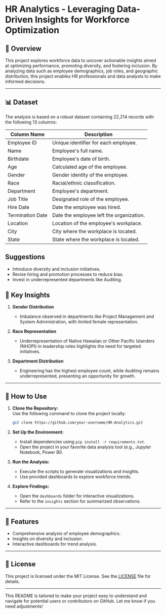 
# HR Analytics - Leveraging Data-Driven Insights for Workforce Optimization

## 📄 Overview
This project explores workforce data to uncover actionable insights aimed at optimizing performance, promoting diversity, and fostering inclusion. By analyzing data such as employee demographics, job roles, and geographic distribution, this project enables HR professionals and data analysts to make informed decisions.

---

## 📊 Dataset
The analysis is based on a robust dataset containing 22,214 records with the following 13 columns:

| **Column Name**          | **Description**                                |
|---------------------------|-----------------------------------------------|
| Employee ID              | Unique identifier for each employee.          |
| Name                     | Employee's full name.                         |
| Birthdate                | Employee's date of birth.                     |
| Age                      | Calculated age of the employee.               |
| Gender                   | Gender identity of the employee.              |
| Race                     | Racial/ethnic classification.                 |
| Department               | Employee's department.                        |
| Job Title                | Designated role of the employee.              |
| Hire Date                | Date the employee was hired.                  |
| Termination Date         | Date the employee left the organization.      |
| Location                 | Location of the employee's workplace.         |
| City                     | City where the workplace is located.          |
| State                    | State where the workplace is located.         |




## Suggestions
- Introduce diversity and inclusion initiatives.
- Revise hiring and promotion processes to reduce bias.
- Invest in underrepresented departments like Auditing.

## 🔑 Key Insights
1. **Gender Distribution**  
   - Imbalance observed in departments like Project Management and System Administration, with limited female representation.

2. **Race Representation**  
   - Underrepresentation of Native Hawaiian or Other Pacific Islanders (NHOPI) in leadership roles highlights the need for targeted initiatives.

3. **Department Distribution**  
   - Engineering has the highest employee count, while Auditing remains underrepresented, presenting an opportunity for growth.
---
## 🚀 How to Use
1. **Clone the Repository:**  
   Use the following command to clone the project locally:  
   ```bash
   git clone https://github.com/your-username/HR-Analytics.git
   ```

2. **Set Up the Environment:**  
   - Install dependencies using `pip install -r requirements.txt`.
   - Open the project in your favorite data analysis tool (e.g., Jupyter Notebook, Power BI).

3. **Run the Analysis:**  
   - Execute the scripts to generate visualizations and insights.  
   - Use provided dashboards to explore workforce trends.

4. **Explore Findings:**  
   - Open the `dashboards` folder for interactive visualizations.  
   - Refer to the `insights` section for summarized observations.

---

## 🌟 Features
- Comprehensive analysis of employee demographics.
- Insights on diversity and inclusion.
- Interactive dashboards for trend analysis.
---

## 📝 License
This project is licensed under the MIT License. See the [LICENSE](LICENSE) file for details.

---

This README is tailored to make your project easy to understand and navigate for potential users or contributors on GitHub. Let me know if you need adjustments!
